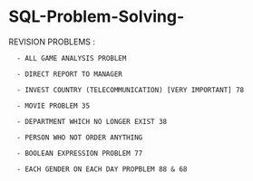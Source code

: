 # SQL-Problem-Solving-


REVISION PROBLEMS :

      - ALL GAME ANALYSIS PROBLEM
      
      - DIRECT REPORT TO MANAGER
      
      - INVEST COUNTRY (TELECOMMUNICATION) [VERY IMPORTANT] 78
      
      - MOVIE PROBLEM 35
      
      - DEPARTMENT WHICH NO LONGER EXIST 38
      
      - PERSON WHO NOT ORDER ANYTHING

      - BOOLEAN EXPRESSION PROBLEM 77

      - EACH GENDER ON EACH DAY PROPBLEM 88 & 68

